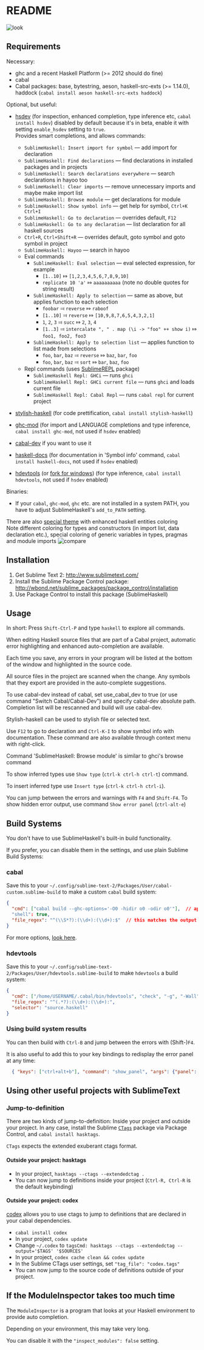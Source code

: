 README
======

![look](Themes/info+repl.png)

Requirements
------------

Necessary:
* ghc and a recent Haskell Platform (>= 2012 should do fine)
* cabal
* Cabal packages: base, bytestring, aeson, haskell-src-exts (>= 1.14.0), haddock (`cabal install aeson haskell-src-exts haddock`)

Optional, but useful:
* [hsdev](http://hackage.haskell.org/package/hsdev) (for inspection, enhanced completion, type inference etc, `cabal install hsdev`) disabled by default because it's in beta, enable it with setting `enable_hsdev` setting to `true`.<br>Provides smart completions, and allows commands:
  * `SublimeHaskell: Insert import for symbol` — add import for declaration
  * `SublimeHaskell: Find declarations` — find declarations in installed packages and in projects
  * `SublimeHaskell: Search declarations everywhere` — search declarations in hayoo too
  * `SublimeHaskell: Clear imports` — remove unnecessary imports and maybe make import list
  * `SublimeHaskell: Browse module` — get declarations for module
  * `SublimeHaskell: Show symbol info` — get help for symbol, `Ctrl+K Ctrl+I`
  * `SublimeHaskell: Go to declaration` — overrides default, `F12`
  * `SublimeHaskell: Go to any declaration` — list declaration for all haskell sources
  * `Ctrl+R`, `Ctrl+Shift+R` — overrides default, goto symbol and goto symbol in project
  * `SublimeHaskell: Hayoo` — search in hayoo
  * Eval commands
    * `SublimeHaskell: Eval selection` — eval selected expression, for example
      * `[1..10]` ⤇ `[1,2,3,4,5,6,7,8,9,10]`
      * `replicate 10 'a'` ⤇ `aaaaaaaaaa` (note no double quotes for string result)
    * `SublimeHaskell: Apply to selection` — same as above, but applies function to each selection
      * `foobar` ⫤ `reverse` ⤇ `raboof`
      * `[1..10]` ⫤ `reverse` ⤇ `[10,9,8,7,6,5,4,3,2,1]`
      * `1`, `2`, `3` ⫤ `succ` ⤇ `2`, `3`, `4`
      * `[1..3]` ⫤ `intercalate ", " . map (\i -> "foo" ++ show i)` ⤇ `foo1, foo2, foo3`
    * `SublimeHaskell: Apply to selection list` — applies function to list made from selections
      * `foo`, `bar`, `baz` ⫤ `reverse` ⤇ `baz`, `bar`, `foo`
      * `foo`, `bar`, `baz` ⫤ `sort` ⤇ `bar`, `baz`, `foo`
  * Repl commands (uses [SublimeREPL](https://github.com/wuub/SublimeREPL) package)
    * `SublimeHaskell Repl: GHCi` — runs `ghci`
    * `SublimeHaskell Repl: GHCi current file` — runs `ghci` and loads current file
    * `SublimeHaskell Repl: Cabal Repl` — runs `cabal repl` for current project

* [stylish-haskell](https://github.com/jaspervdj/stylish-haskell) (for code prettification, `cabal install stylish-haskell`)
* [ghc-mod](http://hackage.haskell.org/package/ghc-mod) (for import and LANGUAGE completions and type inference, `cabal install ghc-mod`, not used if `hsdev` enabled)
* [cabal-dev](http://hackage.haskell.org/package/cabal-dev) if you want to use it
* [haskell-docs](http://hackage.haskell.org/package/haskell-docs) (for documentation in 'Symbol info' command, `cabal install haskell-docs`, not used if `hsdev` enabled)
* [hdevtools](https://github.com/bitc/hdevtools) (or [fork for windows](https://github.com/mvoidex/hdevtools)) (for type inference, `cabal install hdevtools`, not used if `hsdev` enabled)

Binaries:
* If your `cabal`, `ghc-mod`, `ghc` etc. are not installed in a system PATH, you have to adjust SublimeHaskell's `add_to_PATH` setting.

There are also [special theme](Themes/Hasky%20\(Dark\).gif) with enhanced haskell entities coloring<br>
Note different coloring for types and constructors (in import list, data declaration etc.), special coloring of generic variables in types, pragmas and module imports
![compare](Themes/Hasky%20\(Dark\).small.gif)

Installation
------------
1. Get Sublime Text 2: <http://www.sublimetext.com/>
2. Install the Sublime Package Control package: <http://wbond.net/sublime_packages/package_control/installation>
3. Use Package Control to install this package (SublimeHaskell)

Usage
-----
In short: Press `Shift-Ctrl-P` and type `haskell` to explore all commands.

When editing Haskell source files that are part of a Cabal project, automatic error highlighting and enhanced auto-completion are available.

Each time you save, any errors in your program will be listed at the bottom of the window and highlighted in the source code.

All source files in the project are scanned when the change. Any symbols that they export are provided in the auto-complete suggestions.

To use cabal-dev instead of cabal, set use_cabal_dev to true (or use command "Switch Cabal/Cabal-Dev") and specify cabal-dev absolute path. Completion list will be rescanned and build will use cabal-dev.

Stylish-haskell can be used to stylish file or selected text.

Use `F12` to go to declaration and `Ctrl-K-I` to show symbol info with documentation. These command are also available through context menu with right-click.

Command 'SublimeHaskell: Browse module' is similar to ghci's browse command

To show inferred types use `Show type` (`ctrl-k ctrl-h ctrl-t`) command.

To insert inferred type use `Insert type` (`ctrl-k ctrl-h ctrl-i`).

You can jump between the errors and warnings with `F4` and `Shift-F4`.
To show hidden error output, use command `Show error panel` (`ctrl-alt-e`)

Build Systems
-------------

You don't have to use SublimeHaskell's built-in build functionality.

If you prefer, you can disable them in the settings, and use plain Sublime Build Systems:

### cabal

Save this to your `~/.config/sublime-text-2/Packages/User/cabal-custom.sublime-build` to make a custom `cabal` build system:

```json
{
  "cmd": ["cabal build --ghc-options='-O0 -hidir o0 -odir o0'"],  // append lib:myPackage or myexecutable here to only build certain cabal targets
  "shell": true,
  "file_regex": "^(\\S*?):(\\d+):(\\d+):$"  // this matches the output of ghc
}
```

For more options, [look here](http://docs.sublimetext.info/en/latest/reference/build_systems.html).

### hdevtools

Save this to your `~/.config/sublime-text-2/Packages/User/hdevtools.sublime-build` to make `hdevtools` a build system:

```json
{
  "cmd": ["/home/USERNAME/.cabal/bin/hdevtools", "check", "-g", "-Wall", "$file"],
  "file_regex": "^(.*?):(\\d+):(\\d+):",
  "selector": "source.haskell"
}
```

### Using build system results

You can then build with `Ctrl-B` and jump between the errors with (Shift-)`F4`.

It is also useful to add this to your key bindings to redisplay the error panel at any time:

```json
  { "keys": ["ctrl+alt+b"], "command": "show_panel", "args": {"panel": "output.exec"} }
```

Using other useful projects with SublimeText
--------------------------------------------

### Jump-to-definition

There are two kinds of jump-to-definition: Inside your project and outside your project.
In any case, install the Sublime [`CTags`](https://github.com/SublimeText/CTags) package via Package Control,
and `cabal install hasktags`.

`CTags` expects the extended exuberant ctags format.

#### Outside your project: hasktags

* In your project, `hasktags --ctags --extendedctag .`
* You can now jump to definitions inside your project (`Ctrl-R, Ctrl-R` is the default keybinding)

#### Outside your project: codex

[codex](https://hackage.haskell.org/package/codex) allows you to use ctags to jump to definitions that are declared in your cabal dependencies.

* `cabal install codex`
* In your project, `codex update`
* Change `~/.codex` to `tagsCmd: hasktags --ctags --extendedctag --output='$TAGS' '$SOURCES'`
* In your project, `codex cache clean && codex update`
* In the Sublime CTags user settings, set `"tag_file": "codex.tags"`
* You can now jump to the source code of definitions outside of your project.


If the ModuleInspector takes too much time
------------------------------------------

The `ModuleInspector` is a program that looks at your Haskell environment to provide auto completion.

Depending on your environment, this may take very long.

You can disable it with the `"inspect_modules": false` setting.
